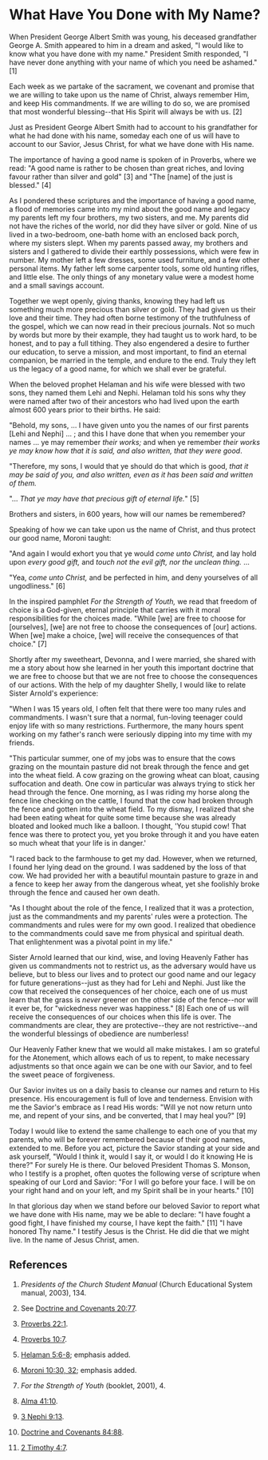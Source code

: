 # What Have You Done with My Name?

When President George Albert Smith was young, his deceased grandfather George
A. Smith appeared to him in a dream and asked, "I would like to know what you
have done with my name." President Smith responded, "I have never done
anything with your name of which you need be ashamed." [1]

Each week as we partake of the sacrament, we covenant and promise that we are
willing to take upon us the name of Christ, always remember Him, and keep His
commandments. If we are willing to do so, we are promised that most wonderful
blessing--that His Spirit will always be with us. [2]

Just as President George Albert Smith had to account to his grandfather for
what he had done with his name, someday each one of us will have to account to
our Savior, Jesus Christ, for what we have done with His name.

The importance of having a good name is spoken of in Proverbs, where we read:
"A good name is rather to be chosen than great riches, and loving favour
rather than silver and gold" [3]  and "The [name] of the just is blessed." [4]

As I pondered these scriptures and the importance of having a good name, a
flood of memories came into my mind about the good name and legacy my parents
left my four brothers, my two sisters, and me. My parents did not have the
riches of the world, nor did they have silver or gold. Nine of us lived in a
two-bedroom, one-bath home with an enclosed back porch, where my sisters
slept. When my parents passed away, my brothers and sisters and I gathered to
divide their earthly possessions, which were few in number. My mother left a
few dresses, some used furniture, and a few other personal items. My father
left some carpenter tools, some old hunting rifles, and little else. The only
things of any monetary value were a modest home and a small savings account.

Together we wept openly, giving thanks, knowing they had left us something
much more precious than silver or gold. They had given us their love and their
time. They had often borne testimony of the truthfulness of the gospel, which
we can now read in their precious journals. Not so much by words but more by
their example, they had taught us to work hard, to be honest, and to pay a
full tithing. They also engendered a desire to further our education, to serve
a mission, and most important, to find an eternal companion, be married in the
temple, and endure to the end. Truly they left us the legacy of a good name,
for which we shall ever be grateful.

When the beloved prophet Helaman and his wife were blessed with two sons, they
named them Lehi and Nephi. Helaman told his sons why they were named after two
of their ancestors who had lived upon the earth almost 600 years prior to
their births. He said:

"Behold, my sons, ... I have given unto you the names of our first parents [Lehi
and Nephi] ... ; and this I have done that when you remember your names ... ye may
remember _their works;_ and when ye remember _their works ye may know how that
it is said, and also written, that they were good_.

"Therefore, my sons, I would that ye should do that which is good, _that it
may be said of you, and also written, even as it has been said and written of
them._

"... _That ye may have that precious gift of eternal life._" [5]

Brothers and sisters, in 600 years, how will our names be remembered?

Speaking of how we can take upon us the name of Christ, and thus protect our
good name, Moroni taught:

"And again I would exhort you that ye would _come unto Christ,_ and lay hold
upon _every good gift,_ and _touch not the evil gift, nor the unclean thing._
...

"Yea, _come unto Christ,_ and be perfected in him, and deny yourselves of all
ungodliness." [6]

In the inspired pamphlet _For the Strength of Youth,_ we read that freedom of
choice is a God-given, eternal principle that carries with it moral
responsibilities for the choices made. "While [we] are free to choose for
[ourselves], [we] are not free to choose the consequences of [our] actions.
When [we] make a choice, [we] will receive the consequences of that choice."
[7]

Shortly after my sweetheart, Devonna, and I were married, she shared with me a
story about how she learned in her youth this important doctrine that we are
free to choose but that we are not free to choose the consequences of our
actions. With the help of my daughter Shelly, I would like to relate Sister
Arnold's experience:

"When I was 15 years old, I often felt that there were too many rules and
commandments. I wasn't sure that a normal, fun-loving teenager could enjoy
life with so many restrictions. Furthermore, the many hours spent working on
my father's ranch were seriously dipping into my time with my friends.

"This particular summer, one of my jobs was to ensure that the cows grazing on
the mountain pasture did not break through the fence and get into the wheat
field. A cow grazing on the growing wheat can bloat, causing suffocation and
death. One cow in particular was always trying to stick her head through the
fence. One morning, as I was riding my horse along the fence line checking on
the cattle, I found that the cow had broken through the fence and gotten into
the wheat field. To my dismay, I realized that she had been eating wheat for
quite some time because she was already bloated and looked much like a
balloon. I thought, 'You stupid cow! That fence was there to protect you, yet
you broke through it and you have eaten so much wheat that your life is in
danger.'

"I raced back to the farmhouse to get my dad. However, when we returned, I
found her lying dead on the ground. I was saddened by the loss of that cow. We
had provided her with a beautiful mountain pasture to graze in and a fence to
keep her away from the dangerous wheat, yet she foolishly broke through the
fence and caused her own death.

"As I thought about the role of the fence, I realized that it was a
protection, just as the commandments and my parents' rules were a protection.
The commandments and rules were for my own good. I realized that obedience to
the commandments could save me from physical and spiritual death. That
enlightenment was a pivotal point in my life."

Sister Arnold learned that our kind, wise, and loving Heavenly Father has
given us commandments not to restrict us, as the adversary would have us
believe, but to bless our lives and to protect our good name and our legacy
for future generations--just as they had for Lehi and Nephi. Just like the cow
that received the consequences of her choice, each one of us must learn that
the grass is _never_ greener on the other side of the fence--nor will it ever
be, for "wickedness never was happiness." [8]  Each one of us will receive the
consequences of our choices when this life is over. The commandments are
clear, they are protective--they are not restrictive--and the wonderful
blessings of obedience are numberless!

Our Heavenly Father knew that we would all make mistakes. I am so grateful for
the Atonement, which allows each of us to repent, to make necessary
adjustments so that once again we can be one with our Savior, and to feel the
sweet peace of forgiveness.

Our Savior invites us on a daily basis to cleanse our names and return to His
presence. His encouragement is full of love and tenderness. Envision with me
the Savior's embrace as I read His words: "Will ye not now return unto me, and
repent of your sins, and be converted, that I may heal you?" [9]

Today I would like to extend the same challenge to each one of you that my
parents, who will be forever remembered because of their good names, extended
to me. Before you act, picture the Savior standing at your side and ask
yourself, "Would I think it, would I say it, or would I do it knowing He is
there?" For surely He is there. Our beloved President Thomas S. Monson, who I
testify is a prophet, often quotes the following verse of scripture when
speaking of our Lord and Savior: "For I will go before your face. I will be on
your right hand and on your left, and my Spirit shall be in your hearts." [10]

In that glorious day when we stand before our beloved Savior to report what we
have done with His name, may we be able to declare: "I have fought a good
fight, I have finished my course, I have kept the faith." [11]  "I have
honored Thy name." I testify Jesus is the Christ. He did die that we might
live. In the name of Jesus Christ, amen.

## References

  1.   _Presidents of the Church Student Manual_ (Church Educational System manual, 2003), 134.

  2.  See [Doctrine and Covenants 20:77](https://www.lds.org/scriptures/dc-testament/dc/20.77?lang=eng#76).

  3.   [Proverbs 22:1](https://www.lds.org/scriptures/ot/prov/22.1?lang=eng#0).

  4.   [Proverbs 10:7](https://www.lds.org/scriptures/ot/prov/10.7?lang=eng#6).

  5.   [Helaman 5:6-8](https://www.lds.org/scriptures/bofm/hel/5.6-8?lang=eng#5); emphasis added.

  6.   [Moroni 10:30, 32](https://www.lds.org/scriptures/bofm/moro/10.30%2C32?lang=eng#29); emphasis added.

  7.   _For the Strength of Youth_ (booklet, 2001), 4.

  8.   [Alma 41:10](https://www.lds.org/scriptures/bofm/alma/41.10?lang=eng#9).

  9.   [3 Nephi 9:13](https://www.lds.org/scriptures/bofm/3-ne/9.13?lang=eng#12).

  10.   [Doctrine and Covenants 84:88](https://www.lds.org/scriptures/dc-testament/dc/84.88?lang=eng#87).

  11.   [2 Timothy 4:7](https://www.lds.org/scriptures/nt/2-tim/4.7?lang=eng#6).

